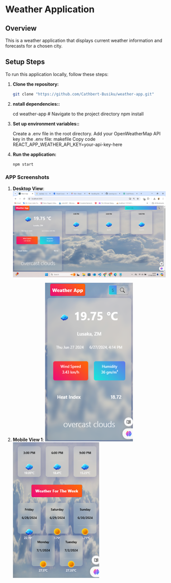 # Weather Application

## Overview

This is a weather application that displays current weather information and forecasts for a chosen city.

## Setup Steps

To run this application locally, follow these steps:

1. **Clone the repository:**

   ```bash
   git clone "https://github.com/Cathbert-Busiku/weather-app.git"

   ```

2. **nstall dependencies::**

   cd weather-app # Navigate to the project directory
   npm install

3. **Set up environment variables::**

   Create a .env file in the root directory.
   Add your OpenWeatherMap API key in the .env file:
   makefile
   Copy code
   REACT_APP_WEATHER_API_KEY=your-api-key-here

4. **Run the application:**


   ```bash 
   npm start 
   ```

### APP Screenshots

1. **Desktop View**: 
   ![Desktop View](screenshots/desktopView.png)

2. **Mobile View 1**: 
   ![Mobile View 1](screenshots/mobileView_1.png)
   ![Mobile View 2](screenshots/mobileView_2.png)


